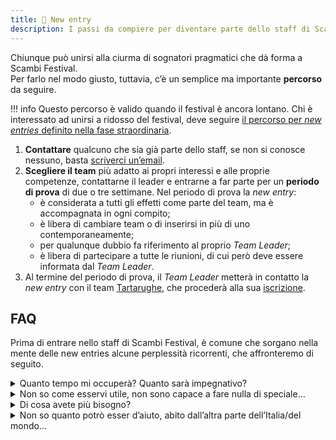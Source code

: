 ```yaml
---
title: 🦸 New entry
description: I passi da compiere per diventare parte dello staff di Scambi Festival
---
```

Chiunque può unirsi alla ciurma di sognatori pragmatici che dà forma a Scambi Festival.  
Per farlo nel modo giusto, tuttavia, c’è un semplice ma importante **percorso** da seguire.

!!! info
	Questo percorso è valido quando il festival è ancora lontano. Chi è interessato ad unirsi a ridosso del festival, deve seguire [il percorso per _new entries_ definito nella fase straordinaria](../workflow/fase-straordinaria.md#new-entries).

1. **Contattare** qualcuno che sia già parte dello staff, se non si conosce nessuno, basta [scriverci un’email](mailto:staff@scambi.org).
2. **Scegliere il team** più adatto ai propri interessi e alle proprie competenze, contattarne il leader e entrarne a far parte per un **periodo di prova** di due o tre settimane. Nel periodo di prova la _new entry_:
	* è considerata a tutti gli effetti come parte del team, ma è accompagnata in ogni compito;
	* è libera di cambiare team o di inserirsi in più di uno contemporaneamente;
	* per qualunque dubbio fa riferimento al proprio _Team Leader_;
	* è libera di partecipare a tutte le riunioni, di cui però deve essere informata dal _Team Leader_.
3. Al termine del periodo di prova, il _Team Leader_ metterà in contatto la _new entry_ con il team [Tartarughe](teams/#tartarughe), che procederà alla sua [iscrizione](/associazione/iscrizione).

## FAQ

Prima di entrare nello staff di Scambi Festival, è comune che sorgano nella mente delle new entries alcune perplessità ricorrenti, che affronteremo di seguito.

<details>
<summary>Quanto tempo mi occuperà? Quanto sarà impegnativo?</summary>

**Quanto vuoi**. Non esistono un impegno o un tempo minimi, né massimi. Il periodo di prova come _new entry_ serve proprio a **capire** quanto tempo si vuole e si riesce a dedicare alla realizzazione del festival (più annessi e connessi).

E però fondamentale valutare al meglio la propria partecipazione e, salvo imprevisti o forze di causa maggiore, <mark>mantenere la responsabilità e l’impegno presi</mark>. Chi scompare o si dimostra inaffidabile mette in difficoltà tutta la squadra, dove si conta l’unə sull’altrə e dove <mark>sono tuttз a doversi far carico di una mancanza altrui</mark>. (vedi la terza risposta)
</details>

<details>
<summary>Non so come esservi utile, non sono capace a fare nulla di speciale…</summary>

**Non è vero**, ma comunque non preoccupartene! Fare parte dello staff di Scambi è anche un **percorso formativo**. Collaborando con persone che stanno imparando come te, ma da più tempo, <mark>scoprirai ed imparerai nuove skills molto velocemente</mark>, perché **imparerai facendo** (è un’affermazione un po’ banale e cliché, ma è vera).

Devi solo decidere cosa vuoi fare: sfrutta il tuo periodo da _new entry_ per approfittare della poliedricità dei nostri team (letteralmente) straordinari. Salta qua e là, curiosa ciò che fanno, chiedi accesso alle loro cartelle su Nuvola, intromettiti nelle loro riunioni… facendo così, sicuramente <mark>troverai in breve tempo qualcosa che ti attrae</mark>.

Se ti rendi conto che vorresti <mark>fare qualcosa che in Scambi non esiste ancora</mark>, tanto meglio! (vedi risposta successiva)
</details>

<details>
<summary>Di cosa avete più bisogno?</summary>

Di te, _no matter what_. Pur avendo una bella lista di [_open positions_](https://scambi.org/open-positions) che solitamente cerchiamo con una certa urgenza e disperazione, è imperativo che tu non debba adattarti a fare ciò che serve di più. <mark>Devi fare **ciò che vuoi**</mark> (vedi risposta precedente). Scambi è un fantastico pullulare di diversità a cui ognuno può e deve aggiungere un pezzetto di sé stesso.

Tuttavia, la **continuità** è ciò di cui abbiamo realmente più bisogno. È bello che fra le nostre schiere si respiri sempre aria fresca e di novità: in molti si uniscono e altrettanti ci salutano per concentrarsi su altro. È giusto così, ma un ricambio così frequente fa soffrire i nostri progetti a lungo termine, che sono i più importanti in assoluto. Ergo, ciò che ci aiuta di più e valorizziamo maggiormente è una <mark>partecipazione **stabile** e **continuativa**</mark>. (vedi la prima risposta)
</details>

<details>
<summary>Non so quanto potrò esser d’aiuto, abito dall’altra parte dell’Italia/del mondo…</summary>

Eccetto pochi liceali (ad ora circa un terzo dei nostri partecipanti attivi), persino chi fra noi è sanremese (o dintorni) è in zona solamente per un mesetto all’anno. <mark>La nostra attività si svolge **totalmente online**</mark>, eccetto rari incontri e, naturalmente, escluso il periodo immediatamente precedente l’evento.
</details>
